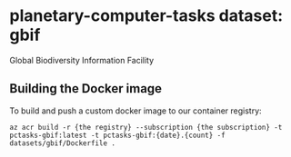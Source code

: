 # planetary-computer-tasks dataset: gbif

Global Biodiversity Information Facility

## Building the Docker image

To build and push a custom docker image to our container registry:

```shell
az acr build -r {the registry} --subscription {the subscription} -t pctasks-gbif:latest -t pctasks-gbif:{date}.{count} -f datasets/gbif/Dockerfile .
```